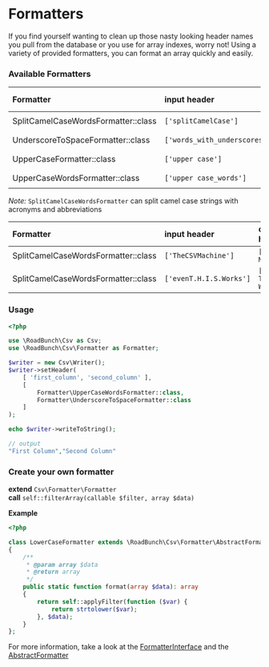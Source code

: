 # Formatters
If you find yourself wanting to clean up those nasty looking header names you pull from the database or you use for array indexes, worry not! 
Using a variety of provided formatters, you can format an array quickly and easily.

### Available Formatters
 Formatter | input header | output header
:-----------|:----------|:-------
SplitCamelCaseWordsFormatter::class | `['splitCamelCase']` | `['split Camel Case']` 
UnderscoreToSpaceFormatter::class | `['words_with_underscores']` | `['words with underscores']` 
UpperCaseFormatter::class | `['upper case']` | `['UPPER CASE']` 
UpperCaseWordsFormatter::class | `['upper case_words']` | `['Upper Case_Words']` 

_Note:_ `SplitCamelCaseWordsFormatter` can split camel case strings with acronyms and abbreviations

 Formatter | input header | output header  
:-----------|:----------|:-------
SplitCamelCaseWordsFormatter::class | `['TheCSVMachine']` | `['The CSV Machine']`
SplitCamelCaseWordsFormatter::class | `['evenT.H.I.S.Works']` | `['even T.H.I.S. Works']`

### Usage
```php
<?php

use \RoadBunch\Csv as Csv;
use \RoadBunch\Csv\Formatter as Formatter;

$writer = new Csv\Writer();
$writer->setHeader(
    [ 'first_column', 'second_column' ], 
    [
        Formatter\UpperCaseWordsFormatter::class, 
        Formatter\UnderscoreToSpaceFormatter::class
    ]
);

echo $writer->writeToString();

// output
"First Column","Second Column"
```

### Create your own formatter  

**extend** `Csv\Formatter\Formatter`  
**call** `self::filterArray(callable $filter, array $data)`

**Example**
```php
<?php

class LowerCaseFormatter extends \RoadBunch\Csv\Formatter\AbstractFormatter 
{
    /**
     * @param array $data
     * @return array
     */
    public static function format(array $data): array
    {
        return self::applyFilter(function ($var) {
            return strtolower($var);
        }, $data);
    }
};
```

For more information, take a look at the [FormatterInterface](../src/Csv/Formatter/FormatterInterface.php) and the [AbstractFormatter](../src/Csv/Formatter/AbstractFormatter.php)
